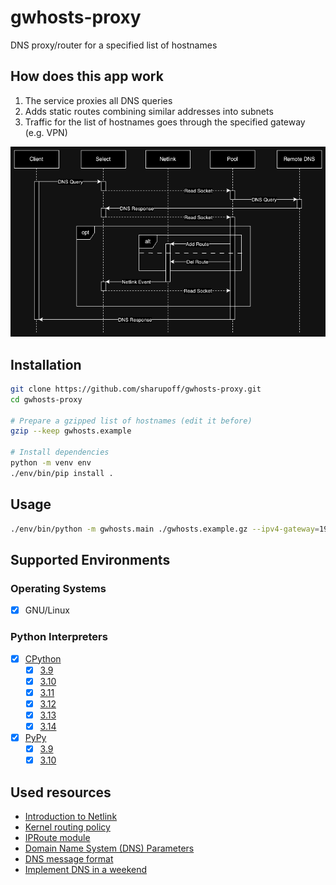 # gwhosts-proxy
DNS proxy/router for a specified list of hostnames

## How does this app work
1. The service proxies all DNS queries
2. Adds static routes combining similar addresses into subnets
3. Traffic for the list of hostnames goes through the specified gateway (e.g. VPN)

![common-sequence.png](./doc/img/common-sequence.png "Sequence Diagram")

## Installation
  ```bash
  git clone https://github.com/sharupoff/gwhosts-proxy.git
  cd gwhosts-proxy

  # Prepare a gzipped list of hostnames (edit it before)
  gzip --keep gwhosts.example
  
  # Install dependencies
  python -m venv env
  ./env/bin/pip install .
  ```

## Usage
  ```bash
  ./env/bin/python -m gwhosts.main ./gwhosts.example.gz --ipv4-gateway=192.168.2.1 --ipv4-ifname=tun0 
  ```

## Supported Environments

### Operating Systems
- [x] GNU/Linux

### Python Interpreters
- [x] [CPython](https://github.com/python/cpython)
  - [x] [3.9](https://github.com/python/cpython/tree/3.9)
  - [x] [3.10](https://github.com/python/cpython/tree/3.10)
  - [x] [3.11](https://github.com/python/cpython/tree/3.11)
  - [x] [3.12](https://github.com/python/cpython/tree/3.12)
  - [x] [3.13](https://github.com/python/cpython/tree/3.13)
  - [x] [3.14](https://github.com/python/cpython/tree/v3.14.0a5)
- [x] [PyPy](https://github.com/pypy/pypy)
  - [x] [3.9](https://github.com/pypy/pypy/tree/py3.9)
  - [x] [3.10](https://github.com/pypy/pypy/tree/py3.10)

## Used resources
- [Introduction to Netlink](https://docs.kernel.org/next/userspace-api/netlink/intro.html)
- [Kernel routing policy](https://www.kernel.org/doc/Documentation/networking/policy-routing.txt)
- [IPRoute module](https://docs.pyroute2.org/iproute.html)
- [Domain Name System (DNS) Parameters](https://www.iana.org/assignments/dns-parameters/dns-parameters.xhtml)
- [DNS message format](https://en.wikipedia.org/wiki/Domain_Name_System#DNS_message_format)
- [Implement DNS in a weekend](https://implement-dns.wizardzines.com)